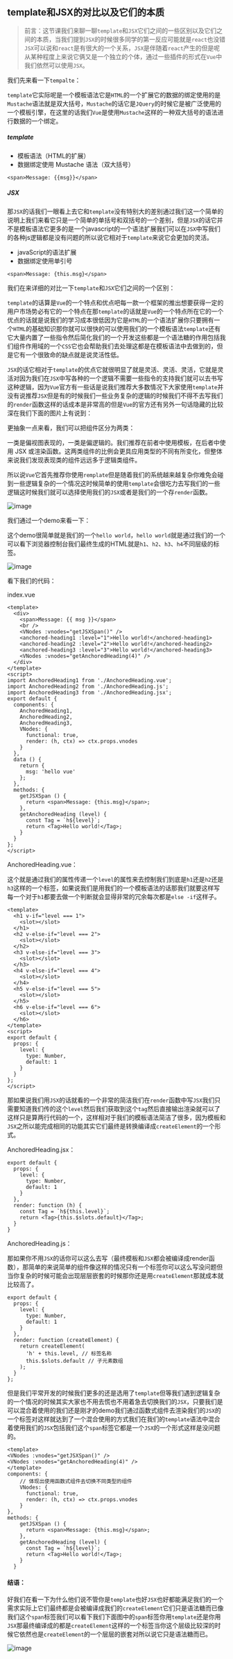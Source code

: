 ## template和JSX的对比以及它们的本质

> 前言：这节课我们来聊一聊`template`和`JSX`它们之间的一些区别以及它们之间的本质，当我们提到`JSX`的时候很多同学的第一反应可能就是`react`也没错`JSX`可以说和`react`是有很大的一个关系，`JSX`是伴随着`react`产生的但是呢从某种程度上来说它俩又是一个独立的个体，通过一些插件的形式在`Vue`中我们依然可以使用`JSX`。


我们先来看一下`tempalte`：

`template`它实际呢是一个模板语法它是`HTML`的一个扩展它的数据的绑定使用的是 `Mustache`语法就是双大括号，`Mustache`的话它是`JQuery`的时候它是被广泛使用的一个模板引擎，在这里的话我们`Vue`是使用`Mustache`这样的一种双大括号的语法进行数据的一个绑定。

##### template
- 模板语法（HTML的扩展）
- 数据绑定使用 Mustache 语法（双大括号）


```
<span>Message: {{msg}}</span>
```

##### JSX
那`JSX`的话我们一眼看上去它和`template`没有特别大的差别通过我们这一个简单的说明上我们来看它只是一个简单的单括号和双括号的一个差别，但是`JSX`的话它并不是模板语法它更多的是一个javascript的一个语法扩展我们可以在`JSX`中写我们的各种js逻辑都是没有问题的所以说它相对于`template`来说它会更加的灵活。

- javaScript的语法扩展
- 数据绑定使用单引号


```
<span>Message: {this.msg}</span>
```

我们在来详细的对比一下`template`和`JSX`它们之间的一个区别：

`template`的话算是`Vue`的一个特点和优点吧每一款一个框架的推出想要获得一定的用户市场势必有它的一个特点在那`template`的话就是`Vue`的一个特点所在它的一个优点的话就是说我们的学习成本很低因为它是`HTML`的一个语法扩展你只要拥有一个`HTML`的基础知识那你就可以很快的可以使用我们的一个模板语法`template`还有它大量内置了一些指令然后简化我们的一个开发这些都是一个语法糖的作用包括我们组件作用域的一个`CSS`它也会帮助我们去处理这都是在模板语法中去做到的，但是它有一个很致命的缺点就是说灵活性低。

`JSX`的话它相对于`template`的优点它就很明显了就是灵活、灵活、灵活，它就是灵活对因为我们在`JSX`中写各种的一个逻辑不需要一些指令的支持我们就可以去书写这种逻辑，因为`Vue`官方有一些话是说我们推荐大多数情况下大家使用`template`并没有说推荐`JSX`但是有的时候我们一些业务复杂的逻辑的时候我们不得不去写我们的`render`函数这样的话成本是非常高的但是`Vue`的官方还有另外一句话隐藏的比较深在我们下面的图片上有说到：

更抽象一点来看，我们可以把组件区分为两类：

一类是偏视图表现的，一类是偏逻辑的。我们推荐在前者中使用模板，在后者中使用 JSX 或渲染函数。这两类组件的比例会更具应用类型的不同有所变化，但整体来说我们发现表现类的组件远远多于逻辑类组件。

所以说`Vue`它首先推荐你使用`remplate`但是随着我们的系统越来越复杂你难免会碰到一些逻辑复杂的一个情况这时候简单的使用`template`会很吃力去写我们的一些逻辑这时候我们就可以选择使用我们的`JSX`或者是我们的一个存`render`函数。

![image](http://i2.tiimg.com/717460/d9ada62a6796cd3c.jpg)


我们通过一个demo来看一下：

这个demo很简单就是我们的一个`hello world`，`hello world`就是通过我们的一个可以看下浏览器控制台我们最终生成的HTML就是`h1`、`h2`、`h3`、`h4`不同层级的标签。

![image](http://i2.tiimg.com/717460/1eff70d192990ff1.jpg)

看下我们的代码：

index.vue
```
<template>
  <div>
    <span>Message: {{ msg }}</span>
    <br />
    <VNodes :vnodes="getJSXSpan()" />
    <anchored-heading1 :level="1">Hello world!</anchored-heading1>
    <anchored-heading2 :level="2">Hello world!</anchored-heading2>
    <anchored-heading3 :level="3">Hello world!</anchored-heading3>
    <VNodes :vnodes="getAnchoredHeading(4)" />
  </div>
</template>
<script>
import AnchoredHeading1 from './AnchoredHeading.vue';
import AnchoredHeading2 from './AnchoredHeading.js';
import AnchoredHeading3 from './AnchoredHeading.jsx';
export default {
  components: {
    AnchoredHeading1,
    AnchoredHeading2,
    AnchoredHeading3,
    VNodes: {
      functional: true,
      render: (h, ctx) => ctx.props.vnodes
    }
  },
  data () {
    return {
      msg: 'hello vue'
    };
  },
  methods: {
    getJSXSpan () {
      return <span>Message: {this.msg}</span>;
    },
    getAnchoredHeading (level) {
      const Tag = `h${level}`;
      return <Tag>Hello world!</Tag>;
    }
  }
};
</script>

```

AnchoredHeading.vue：

这个就是通过我们的属性传递一个`level`的属性来去控制我们到底是`h1`还是`h2`还是`h3`这样的一个标签，如果说我们是用我们的一个模板语法的话那我们就要这样写每一个对于`h1`都要去做一个判断就会显得非常的冗余每次都是`else -if`这样子。


```
<template>
  <h1 v-if="level === 1">
    <slot></slot>
  </h1>
  <h2 v-else-if="level === 2">
    <slot></slot>
  </h2>
  <h3 v-else-if="level === 3">
    <slot></slot>
  </h3>
  <h4 v-else-if="level === 4">
    <slot></slot>
  </h4>
  <h5 v-else-if="level === 5">
    <slot></slot>
  </h5>
  <h6 v-else-if="level === 6">
    <slot></slot>
  </h6>
</template>
<script>
export default {
  props: {
    level: {
      type: Number,
      default: 1
    }
  }
};
</script>

```

那如果说我们用`JSX`的话就看的一个非常的简洁我们在`render`函数中写`JSX`我们只需要知道我们传的这个`level`然后我们获取到这个`tag`然后直接输出渲染就可以了这样只是算两行代码的一个，这样相对于我们的模板语法简洁了很多，因为模板和`JSX`之所以能完成相同的功能其实它们最终是转换编译成`createElement`的一个形式。

AnchoredHeading.jsx：
```
export default {
  props: {
    level: {
      type: Number,
      default: 1
    }
  },
  render: function (h) {
    const Tag = `h${this.level}`;
    return <Tag>{this.$slots.default}</Tag>;
  }
}
```

AnchoredHeading.js：

那如果你不用`JSX`的话你可以这么去写（最终模板和`JSX`都会被编译成render函数），那简单的来说简单的组件像这样的情况只有一个标签你可以这么写没问题但当你复杂的时候可能会出现层层嵌套的时候那你还是用`createElement`那就成本就比较高了。


```
export default {
  props: {
    level: {
      type: Number,
      default: 1
    }
  },
  render: function (createElement) {
    return createElement(
      'h' + this.level, // 标签名称
      this.$slots.default // 子元素数组
    );
  }
};

```


但是我们平常开发的时候我们更多的还是选用了`template`但等我们遇到逻辑复杂的一个情况的时候其实大家也不用去慌也不用着急去切换我们的`JSX`，只要我们是可以混合着使用的我们还是刚才的demo我们通过函数式组件去渲染我们的`JSX`的一个标签对这样就达到了一个混合使用的方式我们在我们的`template`语法中混合着使用我们的`JSX`包括我们这个`span`标签它都是一个`JSX`的一个形式这样是没问题的。


```
<template>
<VNodes :vnodes="getJSXSpan()" />
<VNodes :vnodes="getAnchoredHeading(4)" />
</template>
components: {
    // 体现出使用函数式组件去切换不同类型的组件
    VNodes: {
      functional: true,
      render: (h, ctx) => ctx.props.vnodes
    }
},
methods: {
    getJSXSpan () {
      return <span>Message: {this.msg}</span>;
    },
    getAnchoredHeading (level) {
      const Tag = `h${level}`;
      return <Tag>Hello world!</Tag>;
    }
  }
```

#### 结语：

好我们在看一下为什么他们说不管你是`template`也好`JSX`也好都能满足我们的一个需求实际上它们最终都是会被编译成我们的`createElement`它们只是语法糖而已像我们这个`span`标签我们可以看下我们下面图中的`span`标签你用`template`还是你用`JSX`那最终编译成的都是`createElement`这样的一个标签当你这个层级比较深的时候它依然也是`createElement`的一个层层的嵌套对所以说它只是语法糖而已。


![image](http://i2.tiimg.com/717460/485a65369736e43f.jpg)
